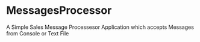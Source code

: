 # MessagesProcessor
A Simple Sales Message Processesor Application which accepts Messages from Console or Text File

